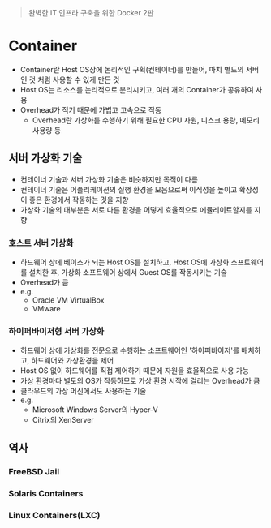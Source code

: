 > 완벽한 IT 인프라 구축을 위한 Docker 2판

# Container
- Container란 Host OS상에 논리적인 구획(컨테이너)를 만들어, 마치 별도의 서버인 것 처럼 사용할 수 있게 만든 것
- Host OS는 리소스를 논리적으로 분리시키고, 여러 개의 Container가 공유하여 사용
- Overhead가 적기 때문에 가볍고 고속으로 작동
    - Overhead란 가상화를 수행하기 위해 필요한 CPU 자원, 디스크 용량, 메모리 사용량 등

## 서버 가상화 기술
- 컨테이너 기술과 서버 가상화 기술은 비슷하지만 목적이 다름
- 컨테이너 기술은 어플리케이션의 실행 환경을 모음으로써 이식성을 높이고 확장성이 좋은 환경에서 작동하는 것을 지향
- 가상화 기술의 대부분은 서로 다른 환경을 어떻게 효율적으로 에뮬레이트할지를 지향

### 호스트 서버 가상화
- 하드웨어 상에 베이스가 되는 Host OS를 설치하고, Host OS에 가상화 소프트웨어를 설치한 후, 가상화 소프트웨어 상에서 Guest OS를 작동시키는 기술
- Overhead가 큼
- e.g.
    - Oracle VM VirtualBox
    - VMware

### 하이퍼바이저형 서버 가상화
- 하드웨어 상에 가상화를 전문으로 수행하는 소프트웨어인 '하이퍼바이저'를 배치하고, 하드웨어와 가상환경을 제어
- Host OS 없이 하드웨어를 직접 제어하기 때문에 자원을 효율적으로 사용 가능
- 가상 환경마다 별도의 OS가 작동하므로 가상 환경 시작에 걸리는 Overhead가 큼
- 클라우드의 가상 머신에서도 사용하는 기술
- e.g.
    - Microsoft Windows Server의 Hyper-V
    - Citrix의 XenServer

## 역사

### FreeBSD Jail

### Solaris Containers

### Linux Containers(LXC)
